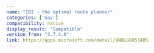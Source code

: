 ```yaml
---
name: "IBI - the optimal route planner"
categories: ['nav']
compatibility: native
display_result: "Compatible"
version_from: "3.7.4.0"
link: https://apps.microsoft.com/detail/9NBLGGH534B5
---
```

